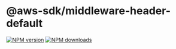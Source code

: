 # @aws-sdk/middleware-header-default

[![NPM version](https://img.shields.io/npm/v/@aws-sdk/middleware-header-default/preview.svg)](https://www.npmjs.com/package/@aws-sdk/middleware-header-default)
[![NPM downloads](https://img.shields.io/npm/dm/@aws-sdk/middleware-header-default.svg)](https://www.npmjs.com/package/@aws-sdk/middleware-header-default)
